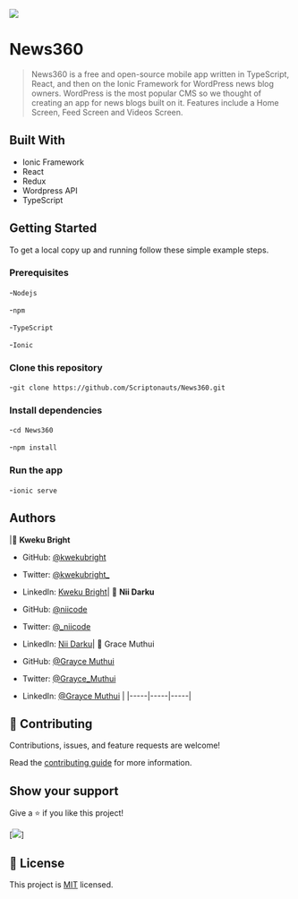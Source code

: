![](https://img.shields.io/badge/News360-v1.0.0-blueviolet.svg?style=flat-square)

# News360

> News360 is a free and open-source mobile app written in TypeScript, React, and then on the Ionic Framework for WordPress news blog owners. WordPress is the most popular CMS so we thought of creating an app for news blogs built on it. Features include a Home Screen, Feed Screen and Videos Screen.

## Built With

- Ionic Framework
- React
- Redux
- Wordpress API
- TypeScript

## Getting Started

To get a local copy up and running follow these simple example steps.

### Prerequisites

-`Nodejs`

-`npm`

-`TypeScript`

-`Ionic`

### Clone this repository

-`git clone https://github.com/Scriptonauts/News360.git`

### Install dependencies

-`cd News360`

-`npm install`

### Run the app

-`ionic serve`

## Authors





|👤 **Kweku Bright**

- GitHub: [@kwekubright](https://github.com/kwekubright)
- Twitter: [@kwekubright\_](https://twitter.com/kwekubright_)
- LinkedIn: [Kweku Bright](https://linkedin.com/in/kwekubright)| 👤 **Nii Darku**

- GitHub: [@niicode](https://github.com/niicode)
- Twitter: [@\_niicode](https://twitter.com/_niicode)
- LinkedIn: [Nii Darku](https://linkedin.com/in//nii-darku-dodoo-082018148/)| 👤 Grace Muthui

- GitHub: [@Grayce Muthui](https://github.com/Graycemuthui)
- Twitter: [@Grayce_Muthui](https://twitter.com/Grayce_Muthui)
- LinkedIn: [@Grayce Muthui](http://www.linkedin.com/in/grayce-muthui-a17294226) |
|-----|-----|-----|

## 🤝 Contributing

Contributions, issues, and feature requests are welcome!

Read the [contributing guide](Contribution.md) for more information.

## Show your support

Give a ⭐️ if you like this project!

[![](https://img.shields.io/badge/stars-%7B%7B%20stars%20%7D%7D-blueviolet)]

## 📝 License

This project is [MIT](./MIT.md) licensed.
